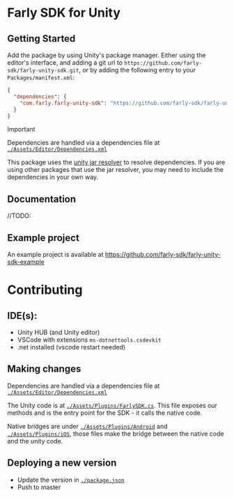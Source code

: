 # Farly SDK for Unity

## Getting Started
Add the package by using Unity's package manager.
Either using the editor's interface, and adding a git url to `https://github.com/farly-sdk/farly-unity-sdk.git`, or by adding the following entry to your `Packages/manifest.xml`:
```json
{
  "dependencies": {
    "com.farly.farly-unity-sdk": "https://github.com/farly-sdk/farly-unity-sdk.git",
  }
}
```

> [!IMPORTANT]
> Dependencies are handled via a dependencies file at [`./Assets/Editor/Dependencies.xml`](./Assets/Editor/FarlyDependencies.xml)

This package uses the [unity jar resolver](https://github.com/googlesamples/unity-jar-resolver?tab=readme-ov-file) to resolve dependencies. If you are using other packages that use the jar resolver, you may need to include the dependencies in your own way.

## Documentation
//TODO:

## Example project
An example project is available at https://github.com/farly-sdk/farly-unity-sdk-example

# Contributing

## IDE(s):
- Unity HUB (and Unity editor)
- VSCode with extensions `ms-dotnettools.csdevkit`
- .net installed (vscode restart needed)

## Making changes

Dependencies are handled via a dependencies file at [`./Assets/Editor/Dependencies.xml`](./Assets/Editor/FarlyDependencies.xml)

The Unity code is at [`./Assets/Plugins/FarlySDK.cs`](./Assets/Plugins/FarlySDK.cs). This file exposes our methods and is the entry point for the SDK - it calls the native code.

Native bridges are under [`./Assets/Plugins/Android`](./Assets/Plugins/Android) and [`./Assets/Plugins/iOS`](./Assets/Plugins/iOS), those files make the bridge between the native code and the unity code.

## Deploying a new version
- Update the version in [`./package.json`](./package.json)
- Push to master
